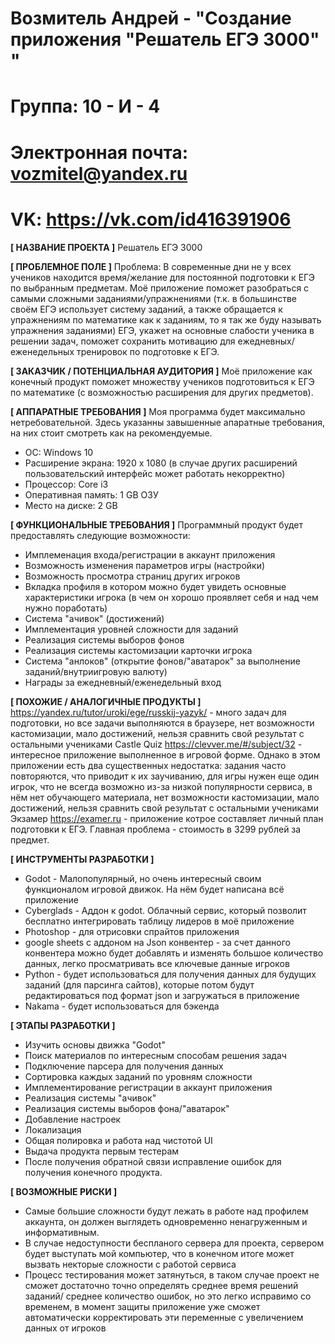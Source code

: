 # Возмитель Андрей - "Создание приложения "Решатель ЕГЭ 3000" "

# Группа: 10 - И - 4
# Электронная почта: vozmitel@yandex.ru
# VK: https://vk.com/id416391906

**[ НАЗВАНИЕ ПРОЕКТА ]**
Решатель ЕГЭ 3000

**[ ПРОБЛЕМНОЕ ПОЛЕ ]**
Проблема: В современные дни не у всех учеников находится время/желание для постоянной подготовки к ЕГЭ по выбранным предметам. Моё приложение поможет разобраться с самыми сложными заданиями/упражнениями (т.к. в большинстве своём ЕГЭ использует систему заданий, а также обращается к упражнениям по математике как к заданиям, то я так же буду называть упражнения заданиями) ЕГЭ, укажет на основные слабости ученика в решении задач, поможет сохранить мотивацию для ежедневных/еженедельных тренировок по подготовке к ЕГЭ.

**[ ЗАКАЗЧИК / ПОТЕНЦИАЛЬНАЯ АУДИТОРИЯ ]**
Моё приложение как конечный продукт поможет множеству учеников подготовиться к ЕГЭ по математике (с возможностью расширения для других предметов).

**[ АППАРАТНЫЕ ТРЕБОВАНИЯ ]** 
Моя программа будет максимально нетребовательной. Здесь указанны завышенные апаратные требования, на них стоит смотреть как на рекомендуемые.
* ОС: Windows 10
* Расширение экрана: 1920 x 1080 (в случае других расширений пользовательский интерфейс может работать некорректно)
* Процессор: Core i3
* Оперативная память: 1 GB ОЗУ
* Место на диске: 2 GB

**[ ФУНКЦИОНАЛЬНЫЕ ТРЕБОВАНИЯ ]**
Программный продукт будет предоставлять следующие возможности:
* Имплеменация входа/регистрации в аккаунт приложения
* Возможность изменения параметров игры (настройки)
* Возможность просмотра страниц других игроков
* Вкладка профиля в котором можно будет увидеть основные характеристики игрока (в чем он хорошо проявляет себя и над чем нужно поработать)
* Система "ачивок" (достижений)
* Имплементация уровней сложности для заданий
* Реализация системы выборов фонов
* Реализация системы кастомизации карточки игрока
* Система "анлоков" (открытие фонов/"аватарок" за выполнение заданий/внутриигровую валюту)
* Награды за ежедневный/еженедельный вход


**[ ПОХОЖИЕ / АНАЛОГИЧНЫЕ ПРОДУКТЫ ]**
https://yandex.ru/tutor/uroki/ege/russkij-yazyk/ - много задач для подготовки, но все задачи выполняются в браузере, нет возможности кастомизации, мало достижений, нельзя сравнить свой результат с остальными учениками
Castle Quiz https://clevver.me/#/subject/32 - интересное приложение выполненное в игровой форме. Однако в этом приложении есть два существенных недостатка: задания часто повторяются, что приводит к их заучиванию, для игры нужен еще один игрок, что не всегда возможно из-за низкой популярности сервиса, в нём нет обучающего материала, нет возможности кастомизации, мало достижений, нельзя сравнить свой результат с остальными учениками
Экзамер https://examer.ru - приложение котрое составляет личный план подготовки к ЕГЭ. Главная проблема - стоимость в 3299 рублей за предмет.



**[ ИНСТРУМЕНТЫ РАЗРАБОТКИ ]**
* Godot - Малопопулярный, но очень интересный своим функционалом игровой движок. На нём будет написана всё приложение
* Cyberglads - Аддон к godot. Облачный сервис, который позволит бесплатно интегрировать таблицу лидеров в моё приложение
* Photoshop - для отрисовки спрайтов приложения
* google sheets с аддоном на Json конвентер - за счет данного конвентера можно будет добавлять и изменять большое количество данных, легко просматривать все ключевые данные игроков
* Python - будет использоваться для получения данных для будущих заданий (для парсинга сайтов), которые потом будут редактироваться под формат json и загружаться в приложение
* Nakama - будет использоваться для бэкенда

**[ ЭТАПЫ РАЗРАБОТКИ ]**
* Изучить основы движка "Godot"
* Поиск материалов по интересным способам решения задач
* Подключение парсера для получения данных
* Сортировка каждых заданий по уровням сложности
* Имплементирование регистрации в аккаунт приложения
* Реализация системы "ачивок"
* Реализация системы выборов фона/"аватарок"
* Добавление настроек
* Локализация
* Общая полировка и работа над чистотой UI
* Выдача продукта первым тестерам
* После получения обратной связи исправление ошибок для получения конечного продукта.

**[ ВОЗМОЖНЫЕ РИСКИ ]**
* Самые большие сложности будут лежать в работе над профилем аккаунта, он должен выглядеть одновременно ненагруженным и информативным.
* В случае недоступности беспланого сервера для проекта, сервером будет выступать мой компьютер, что в конечном итоге может вызвать некторые сложности с работой сервиса
* Процесс тестирования может затянуться, в таком случае проект не сможет достаточно точно определять среднее время решений заданий/ среднее количество ошибок, но это легко исправимо со временем, в момент защиты приложение уже сможет автоматически корректировать эти переменные с увеличением данных от игроков
